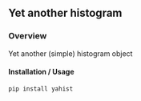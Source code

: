 ## Yet another histogram

### Overview

Yet another (simple) histogram object

#### Installation / Usage

```bash
pip install yahist
```
